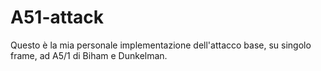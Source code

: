 # A51-attack
Questo è la mia personale implementazione dell'attacco base, su singolo frame, ad A5/1 di Biham e Dunkelman.
